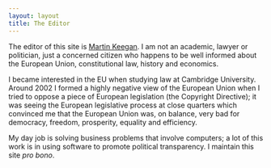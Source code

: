 ```yaml
---
layout: layout
title: The Editor
---
```


The editor of this site is [Martin Keegan](http://mk.ucant.org). I am not
an academic, lawyer or politician, just a concerned citizen who happens to be
well informed about the European Union, constitutional law, history
and economics.

I became interested in the EU when studying law at Cambridge University.
Around 2002 I formed a highly negative view of the European Union when
I tried to oppose a piece of European legislation (the Copyright Directive);
it was seeing the European legislative process at close quarters
which convinced me that the European Union was, on balance, very bad
for democracy, freedom, prosperity, equality and efficiency.

My day job is solving business problems that involve computers; a lot
of this work is in using software to promote political transparency. I maintain
this site *pro bono*.
